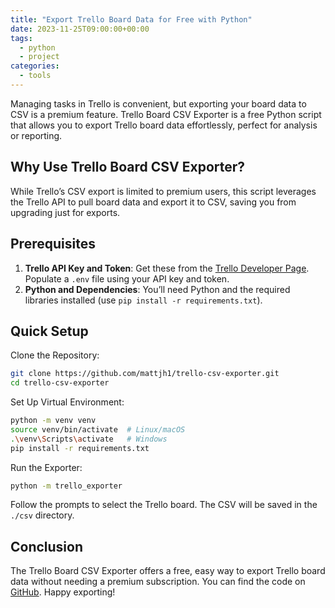 ```yaml
---
title: "Export Trello Board Data for Free with Python"
date: 2023-11-25T09:00:00+00:00
tags:
  - python
  - project
categories:
  - tools
---
```


Managing tasks in Trello is convenient, but exporting your board data to CSV is a premium feature. Trello Board CSV Exporter is a free Python script that allows you to export Trello board data effortlessly, perfect for analysis or reporting.

<!--more-->

## Why Use Trello Board CSV Exporter?

While Trello’s CSV export is limited to premium users, this script leverages the Trello API to pull board data and export it to CSV, saving you from upgrading just for exports.

## Prerequisites

1. **Trello API Key and Token**: Get these from the [Trello Developer Page](https://trello.com/power-ups/admin). Populate a `.env` file using your API key and token.
2. **Python and Dependencies**: You’ll need Python and the required libraries installed (use `pip install -r requirements.txt`).

## Quick Setup

Clone the Repository:

```bash
git clone https://github.com/mattjh1/trello-csv-exporter.git
cd trello-csv-exporter
```

Set Up Virtual Environment:

```bash
python -m venv venv
source venv/bin/activate  # Linux/macOS
.\venv\Scripts\activate   # Windows
pip install -r requirements.txt
```

Run the Exporter:

```bash
python -m trello_exporter
```

Follow the prompts to select the Trello board. The CSV will be saved in the `./csv` directory.

## Conclusion

The Trello Board CSV Exporter offers a free, easy way to export Trello board data without needing a premium subscription. You can find the code on [GitHub](https://github.com/mattjh1/trello-csv-exporter). Happy exporting!
